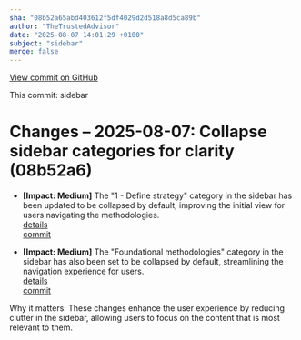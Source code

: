 ```yaml
---
sha: "08b52a65abd403612f5df4029d2d518a8d5ca89b"
author: "TheTrustedAdvisor"
date: "2025-08-07 14:01:29 +0100"
subject: "sidebar"
merge: false
---
```


[View commit on GitHub](https://github.com/TheTrustedAdvisor/FabricAdoptionFramework/commit/08b52a65abd403612f5df4029d2d518a8d5ca89b)

This commit: sidebar

# Changes – 2025-08-07: Collapse sidebar categories for clarity (08b52a6)

- **[Impact: Medium]** The "1 - Define strategy" category in the sidebar has been updated to be collapsed by default, improving the initial view for users navigating the methodologies.  
   [details](/docs/about/changes/2025-08-07-sidebar)  
   [commit](https://github.com/TheTrustedAdvisor/FabricAdoptionFramework/commit/08b52a65abd403612f5df4029d2d518a8d5ca89b)

- **[Impact: Medium]** The "Foundational methodologies" category in the sidebar has also been set to be collapsed by default, streamlining the navigation experience for users.  
   [details](/docs/about/changes/2025-08-07-sidebar)  
   [commit](https://github.com/TheTrustedAdvisor/FabricAdoptionFramework/commit/08b52a65abd403612f5df4029d2d518a8d5ca89b)

Why it matters: These changes enhance the user experience by reducing clutter in the sidebar, allowing users to focus on the content that is most relevant to them.
